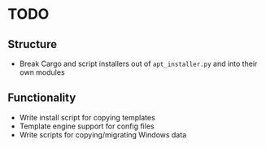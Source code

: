 # TODO

## Structure

- Break Cargo and script installers out of `apt_installer.py` and into their own modules

## Functionality

- Write install script for copying templates
- Template engine support for config files
- Write scripts for copying/migrating Windows data

